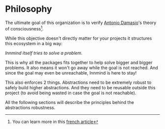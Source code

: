 # Philosophy

The ultimate goal of this organization is to verify [Antonio Damasio](https://en.wikipedia.org/wiki/Antonio_Damasio)'s theory of consciousness[^1].

While this objective doesn't directly matter for your projects it structures this ecosystem in a big way:

_Innmind itself tries to solve a problem._

This is why all the packages fits together to help solve bigger and bigger problems. It also means it won't go away while the goal is not reached. And since the goal may even be unreachable, Innmind is here to stay!

This also enforces 2 things. Abstractions need to be extremely robust to safely build higher abstractions. And they need to be reusable outside this project (to avoid being wasted in case the goal is not reachable).

All the following sections will describe the principles behind the abstractions robustness.

[^1]: You can learn more in this [french article](https://github.com/Innmind/Research-N-Development/blob/master/Papers/Sur%20la%20conscience.md)
